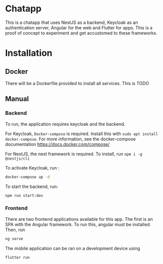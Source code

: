 # Chatapp

This is a chatapp that uses NestJS as a backend, Keycloak as an authentication server, Angular for the web and Flutter for apps. This is a proof of concept to experiment and get accustomed to these frameworks.

# Installation

## Docker

There will be a Dockerfile provided to install all services. This is TODO

## Manual

### Backend

To run, the application requires keycloak and the backend. 

For Keycloak, `Docker-compose` is required. Install this with `sudo apt install docker-compose`. For more information, see the docker-compose documentation https://docs.docker.com/compose/

For NestJS, the nest framework is required. To install, run `npm i -g @nestjs/cli`

To activate Keycloak, run :

```bash
docker-compose up -d
```

To start the backend, run:

```bash
npm run start:dev
```

### Frontend

There are two frontend applications available for this app. The first is an SPA with the Angular framework. To run this, angular must be installed. Then, run
```bash
ng serve
```

The mobile application can be ran on a development device using 
```bash
flutter run
```

